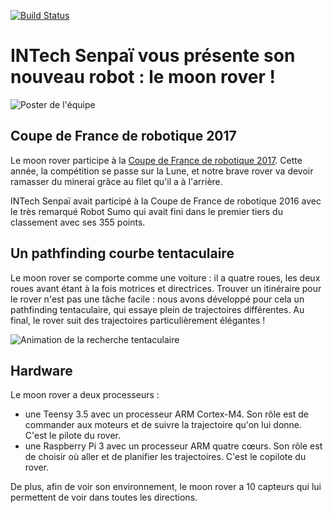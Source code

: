 [![Build Status](https://travis-ci.org/INTechSenpai/moon-rover.svg?branch=master)](https://travis-ci.org/INTechSenpai/moon-rover)

# INTech Senpaï vous présente son nouveau robot : le moon rover !

![Poster de l'équipe](https://raw.githubusercontent.com/INTechSenpai/moon-rover/master/docs/poster.png)

## Coupe de France de robotique 2017

Le moon rover participe à la [Coupe de France de robotique 2017](http://www.coupederobotique.fr/). Cette année, la compétition se passe sur la Lune, et notre brave rover va devoir ramasser du minerai grâce au filet qu'il a à l'arrière.

INTech Senpaï avait participé à la Coupe de France de robotique 2016 avec le très remarqué Robot Sumo qui avait fini dans le premier tiers du classement avec ses 355 points.

## Un pathfinding courbe tentaculaire

Le moon rover se comporte comme une voiture : il a quatre roues, les deux roues avant étant à la fois motrices et directrices. Trouver un itinéraire pour le rover n'est pas une tâche facile : nous avons développé pour cela un pathfinding tentaculaire, qui essaye plein de trajectoires différentes. Au final, le rover suit des trajectoires particulièrement élégantes !

![Animation de la recherche tentaculaire](https://raw.githubusercontent.com/INTechSenpai/moon-rover/master/docs/cerisier.gif)

## Hardware

Le moon rover a deux processeurs :

- une Teensy 3.5 avec un processeur ARM Cortex-M4. Son rôle est de commander aux moteurs et de suivre la trajectoire qu'on lui donne. C'est le pilote du rover.
- une Raspberry Pi 3 avec un processeur ARM quatre cœurs. Son rôle est de choisir où aller et de planifier les trajectoires. C'est le copilote du rover.

De plus, afin de voir son environnement, le moon rover a 10 capteurs qui lui permettent de voir dans toutes les directions.

